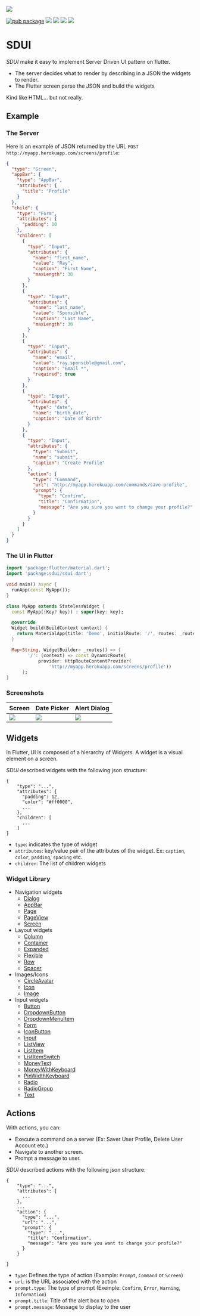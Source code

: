 [![](https://github.com/wutsi/sdui/actions/workflows/master.yml/badge.svg)](https://github.com/wutsi/sdui/actions/workflows/master.yml)

[![pub package](https://img.shields.io/pub/v/sdui.svg)](https://pub.dev/packages/sdui)
![](https://img.shields.io/badge/licence-MIT-yellow.svg)
![](https://img.shields.io/badge/language-flutter-darkblue.svg)
![](https://img.shields.io/badge/language-dart-darkblue.svg)
[![](https://img.shields.io/badge/package-pub.dev-darkblue.svg)](https://pub.dev/packages/sdui)

# SDUI

*SDUI* make it easy to implement Server Driven UI pattern on flutter.
- The server decides what to render by describing in a JSON the widgets to render.
- The Flutter screen parse the JSON and build the widgets

Kind like HTML... but not really.

## Example

### The Server
Here is an example of JSON returned by the URL `POST http://myapp.herokuapp.com/screens/profile`:
```json
{
  "type": "Screen",
  "appBar": {
    "type": "AppBar",
    "attributes": {
      "title": "Profile"
    }
  },
  "child": {
    "type": "Form",
    "attributes": {
      "padding": 10
    },
    "children": [
      {
        "type": "Input",
        "attributes": {
          "name": "first_name",
          "value": "Ray",
          "caption": "First Name",
          "maxLength": 30
        }
      },
      {
        "type": "Input",
        "attributes": {
          "name": "last_name",
          "value": "Sponsible",
          "caption": "Last Name",
          "maxLength": 30
        }
      },
      {
        "type": "Input",
        "attributes": {
          "name": "email",
          "value": "ray.sponsible@gmail.com",
          "caption": "Email *",
          "required": true
        }
      },
      {
        "type": "Input",
        "attributes": {
          "type": "date",
          "name": "birth_date",
          "caption": "Date of Birth"
        }
      },
      {
        "type": "Input",
        "attributes": {
          "type": "Submit",
          "name": "submit",
          "caption": "Create Profile"
        },
        "action": {
          "type": "Command",
          "url": "http://myapp.herokuapp.com/commands/save-profile",
          "prompt": {
            "type": "Confirm",
            "title": "Confirmation",
            "message": "Are you sure you want to change your profile?"
          }
        }
      }
    ]
  }
}
```

### The UI in Flutter
```dart
import 'package:flutter/material.dart';
import 'package:sdui/sdui.dart';

void main() async {
  runApp(const MyApp());
}

class MyApp extends StatelessWidget {
  const MyApp({Key? key}) : super(key: key);

  @override
  Widget build(BuildContext context) {
    return MaterialApp(title: 'Demo', initialRoute: '/', routes: _routes());
  }

  Map<String, WidgetBuilder> _routes() => {
        '/': (context) => const DynamicRoute(
            provider: HttpRouteContentProvider(
                'http://myapp.herokuapp.com/screens/profile'))
      };
}
```

### Screenshots
| Screen | Date Picker  | Alert Dialog |
|--------|--------------|--------------|
|![](doc/images/screenshot-01.png)|![](doc/images/screenshot-02.png)|![](doc/images/screenshot-03.png)

## Widgets
In Flutter, UI is composed of a hierarchy of Widgets.
A widget is a visual element on a screen.

*SDUI* described widgets with the following json structure:
```
{
    "type": "...",
    "attributes": {
      "padding": 12,
      "color": "#ff0000",
      ...
    },
    "children": [
      ...
    ]
}
```

- `type`: indicates the type of widget
- `attributes`: key/value pair of the attributes of the widget. Ex: `caption`, `color`, `padding`, `spacing` etc.
- `children`: The list of children widgets

### Widget Library
- Navigation widgets
    - [Dialog](https://pub.dev/documentation/sdui/latest/sdui/SDUIDialog-class.html)
    - [AppBar](https://pub.dev/documentation/sdui/latest/sdui/SDUIAppBar-class.html)
    - [Page](https://pub.dev/documentation/sdui/latest/sdui/SDUIPage-class.html)
    - [PageView](https://pub.dev/documentation/sdui/latest/sdui/SDUIPageView-class.html)
    - [Screen](https://pub.dev/documentation/sdui/latest/sdui/SDUIScreen-class.html)
- Layout widgets
    - [Column](https://pub.dev/documentation/sdui/latest/sdui/SDUIColumn-class.html)
    - [Container](https://pub.dev/documentation/sdui/latest/sdui/SDUIContainer-class.html)
    - [Expanded](https://pub.dev/documentation/sdui/latest/sdui/SDUIExpanded-class.html)
    - [Flexible](https://pub.dev/documentation/sdui/latest/sdui/SDUIFlexible-class.html)
    - [Row](https://pub.dev/documentation/sdui/latest/sdui/SDUIRow-class.html)
    - [Spacer](https://pub.dev/documentation/sdui/latest/sdui/SDUISpacer-class.html)
- Images/Icons
    - [CircleAvatar](https://pub.dev/documentation/sdui/latest/sdui/SDUICircleAvatar-class.html)
    - [Icon](https://pub.dev/documentation/sdui/latest/sdui/SDUIIcon-class.html)
    - [Image](https://pub.dev/documentation/sdui/latest/sdui/SDUIImage-class.html)
- Input widgets
    - [Button](https://pub.dev/documentation/sdui/latest/sdui/SDUIButton-class.html)
    - [DropdownButton](https://pub.dev/documentation/sdui/latest/sdui/SDUIDropdownButton-class.html)
    - [DropdownMenuItem](https://pub.dev/documentation/sdui/latest/sdui/SDUIDropdownMenuItem-class.html)
    - [Form](https://pub.dev/documentation/sdui/latest/sdui/SDUIForm-class.html)
    - [IconButton](https://pub.dev/documentation/sdui/latest/sdui/SDUIIconButton-class.html)
    - [Input](https://pub.dev/documentation/sdui/latest/sdui/SDUIInput-class.html)
    - [ListView](https://pub.dev/documentation/sdui/latest/sdui/SDUIListView-class.html)
    - [ListItem](https://pub.dev/documentation/sdui/latest/sdui/SDUIListItem-class.html)
    - [ListItemSwitch](https://pub.dev/documentation/sdui/latest/sdui/SDUIListItemSwitch-class.html)
    - [MoneyText](https://pub.dev/documentation/sdui/latest/sdui/SDUIMoneyText-class.html)
    - [MoneyWithKeyboard](https://pub.dev/documentation/sdui/latest/sdui/SDUIMoneyWithKeyboard-class.html)
    - [PinWidthKeyboard](https://pub.dev/documentation/sdui/latest/sdui/SDUIPinWidthKeyboard-class.html)
    - [Radio](https://pub.dev/documentation/sdui/latest/sdui/SDUIRadio-class.html)
    - [RadioGroup](https://pub.dev/documentation/sdui/latest/sdui/SDUIRadioGroup-class.html)
    - [Text](https://pub.dev/documentation/sdui/latest/sdui/SDUIText-class.html)

## Actions
With actions, you can:
- Execute a command on a server (Ex: Saver User Profile, Delete User Account etc.)
- Navigate to another screen.
- Prompt a message to user.

*SDUI* described actions with the following json structure:
```
{
    "type": "...",
    "attributes": {
      ...
    },
    ...
    "action": {
      "type": "...",
      "url": "...",
      "prompt": {
        "type": "...",
        "title": "Confirmation",
        "message": "Are you sure you want to change your profile?"
      }
    }

}
```

- `type`: Defines the type of action (Example: `Prompt`, `Command` or `Screen`)
- `url`: is the URL associated with the action
- `prompt.type`: The type of prompt (Exemple: `Confirm`, `Error`, `Warning`, `Information`)
- `prompt.title`: Title of the alert box to open
- `prompt.message`: Message to display to the user
